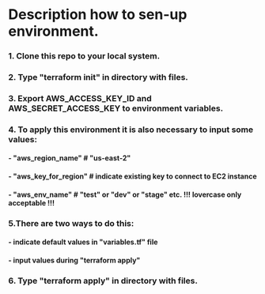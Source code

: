 # Description how to sen-up environment.

### 1. Clone this repo to your local system.

### 2. Type "terraform init" in directory with files.

### 3. Export AWS_ACCESS_KEY_ID and AWS_SECRET_ACCESS_KEY to environment variables.

### 4. To apply this environment it is also necessary to input some values:
#### - "aws_region_name"     # "us-east-2"
#### - "aws_key_for_region"  #  indicate existing key to connect to EC2 instance
#### - "aws_env_name"        # "test" or "dev" or "stage" etc. !!! lovercase only acceptable !!!

### 5.There are two ways to do this:
#### - indicate default values in "variables.tf" file
#### - input values during "terraform apply"

### 6. Type "terraform apply" in directory with files.
 

